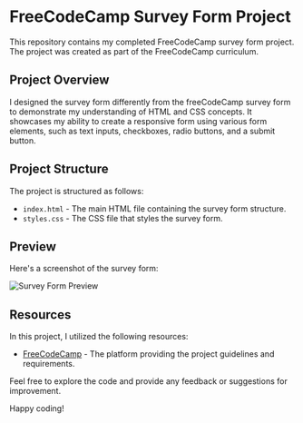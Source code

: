 # FreeCodeCamp Survey Form Project

This repository contains my completed FreeCodeCamp survey form project. The project was created as part of the FreeCodeCamp curriculum.

## Project Overview

I designed the survey form differently from the freeCodeCamp survey form to demonstrate my understanding of HTML and CSS concepts. It showcases my ability to create a responsive form using various form elements, such as text inputs, checkboxes, radio buttons, and a submit button.

## Project Structure

The project is structured as follows:

- `index.html` - The main HTML file containing the survey form structure.
- `styles.css` - The CSS file that styles the survey form.

## Preview

Here's a screenshot of the survey form:

![Survey Form Preview](https://github.com/krushnarout/Survey-Form/assets/129386740/1890ee9a-f542-40be-b6fc-184b215e0ad5)


## Resources

In this project, I utilized the following resources:

- [FreeCodeCamp](https://www.freecodecamp.org/) - The platform providing the project guidelines and requirements.

Feel free to explore the code and provide any feedback or suggestions for improvement.

Happy coding!
